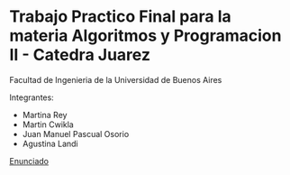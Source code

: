 # Trabajo Practico Final para la materia Algoritmos y Programacion II - Catedra Juarez
Facultad de Ingenieria de la Universidad de Buenos Aires

Integrantes:
- Martina Rey
- Martin Cwikla
- Juan Manuel Pascual Osorio
- Agustina Landi

[Enunciado](https://github.com/agustinalandi1/TpFinal_Algo2/blob/main/El%20rescate%20perfecto%20(1).pdf)
